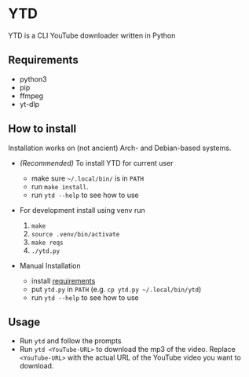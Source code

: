# YTD
YTD is a CLI YouTube downloader written in Python

## Requirements
- python3
- pip
- ffmpeg
- yt-dlp

## How to install
Installation works on (not ancient) Arch- and Debian-based systems.

- *(Recommended)* To install YTD for current user 
  - make sure `~/.local/bin/` is in `PATH` 
  - run `make install`.
  - run `ytd --help` to see how to use

- For development install using venv run
  1. `make`
  2. `source .venv/bin/activate`
  3. `make reqs`
  4. `./ytd.py`

- Manual Installation
  - install [requirements](#requirements)
  - put `ytd.py` in `PATH` (e.g. `cp ytd.py ~/.local/bin/ytd`)
  - run `ytd --help` to see how to use

## Usage
- Run `ytd` and follow the prompts
- Run `ytd <YouTube-URL>` to download the mp3 of the video. Replace `<YouTube-URL>` with the actual URL of the YouTube video you want to download.

